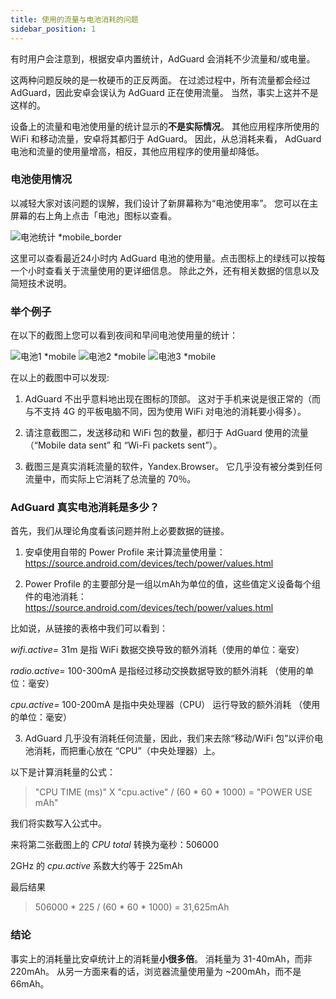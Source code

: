 ```yaml
---
title: 使用的流量与电池消耗的问题
sidebar_position: 1
---
```


有时用户会注意到，根据安卓内置统计，AdGuard 会消耗不少流量和/或电量。

这两种问题反映的是一枚硬币的正反两面。 在过滤过程中，所有流量都会经过 AdGuard，因此安卓会误认为 AdGuard 正在使用流量。 当然，事实上这并不是这样的。

设备上的流量和电池使用量的统计显示的**不是实际情况**。 其他应用程序所使用的 WiFi 和移动流量，安卓将其都归于 AdGuard。 因此，从总消耗来看， AdGuard 电池和流量的使用量增高，相反，其他应用程序的使用量却降低。

### 电池使用情况

以减轻大家对该问题的误解，我们设计了新屏幕称为“电池使用率”。 您可以在主屏幕的右上角上点击「电池」图标以查看。

![电池统计 *mobile_border](https://cdn.adtidy.org/content/kb/ad_blocker/android/solving_problems/battery/batterystats.png)

这里可以查看最近24小时内 AdGuard 电池的使用量。点击图标上的绿线可以按每一个小时查看关于流量使用的更详细信息。 除此之外，还有相关数据的信息以及简短技术说明。

### 举个例子

在以下的截图上您可以看到夜间和早间电池使用量的统计：

![电池1 *mobile](https://cdn.adtidy.org/public/Adguard/kb/PicturesEN/battery_1.png) ![电池2 *mobile](https://cdn.adtidy.org/public/Adguard/kb/PicturesEN/battery_2.png) ![电池3 *mobile](https://cdn.adtidy.org/public/Adguard/kb/PicturesEN/battery_3.png)

在以上的截图中可以发现:

1. AdGuard 不出乎意料地出现在图标的顶部。 这对于手机来说是很正常的（而与不支持 4G 的平板电脑不同，因为使用 WiFi 对电池的消耗要小得多）。

2. 请注意截图二，发送移动和 WiFi 包的数量，都归于 AdGuard 使用的流量（“Mobile data sent” 和 “Wi-Fi packets sent”）。

3. 截图三是真实消耗流量的软件，Yandex.Browser。 它几乎没有被分类到任何流量中，而实际上它消耗了总流量的 70％。

### AdGuard 真实电池消耗是多少？

首先，我们从理论角度看该问题并附上必要数据的链接。

1. 安卓使用自带的 Power Profile 来计算流量使用量：<https://source.android.com/devices/tech/power/values.html>

2. Power Profile 的主要部分是一组以mAh为单位的值，这些值定义设备每个组件的电池消耗：<https://source.android.com/devices/tech/power/values.html>

比如说，从链接的表格中我们可以看到：

_wifi.active=_ 31m 是指 WiFi 数据交换导致的额外消耗（使用的单位：毫安）

_radio.active=_ 100-300mA 是指经过移动交换数据导致的额外消耗 （使用的单位：毫安）

_cpu.active=_ 100-200mA 是指中央处理器（CPU） 运行导致的额外消耗 （使用的单位：毫安）

3. AdGuard 几乎没有消耗任何流量，因此，我们来去除“移动/WiFi 包”以评价电池消耗，而把重心放在 “CPU”（中央处理器）上。

以下是计算消耗量的公式：
> "CPU TIME (ms)" X "cpu.active" / (60 * 60 * 1000) = "POWER USE mAh"

我们将实数写入公式中。

来将第二张截图上的 _CPU total_ 转换为毫秒：506000

2GHz 的 _cpu.active_ 系数大约等于 225mAh

最后结果
> 506000 * 225 / (60 * 60 * 1000) = 31,625mAh

### 结论

事实上的消耗量比安卓统计上的消耗量**小很多倍**。 消耗量为 31-40mAh，而非 220mAh。 从另一方面来看的话，浏览器流量使用量为 ~200mAh，而不是 66mAh。